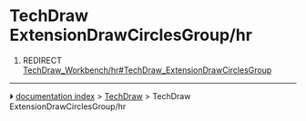 # TechDraw ExtensionDrawCirclesGroup/hr
1.  REDIRECT [TechDraw_Workbench/hr#TechDraw_ExtensionDrawCirclesGroup](TechDraw_Workbench/hr#TechDraw_ExtensionDrawCirclesGroup.md)



---
⏵ [documentation index](../README.md) > [TechDraw](TechDraw_Workbench.md) > TechDraw ExtensionDrawCirclesGroup/hr
